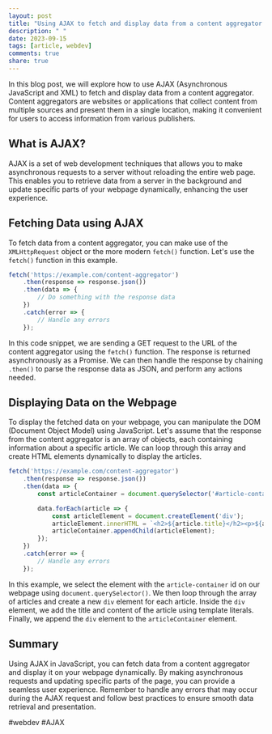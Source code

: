 ```yaml
---
layout: post
title: "Using AJAX to fetch and display data from a content aggregator in JavaScript"
description: " "
date: 2023-09-15
tags: [article, webdev]
comments: true
share: true
---
```


In this blog post, we will explore how to use AJAX (Asynchronous JavaScript and XML) to fetch and display data from a content aggregator. Content aggregators are websites or applications that collect content from multiple sources and present them in a single location, making it convenient for users to access information from various publishers.

## What is AJAX?

AJAX is a set of web development techniques that allows you to make asynchronous requests to a server without reloading the entire web page. This enables you to retrieve data from a server in the background and update specific parts of your webpage dynamically, enhancing the user experience.

## Fetching Data using AJAX

To fetch data from a content aggregator, you can make use of the `XMLHttpRequest` object or the more modern `fetch()` function. Let's use the `fetch()` function in this example. 

```javascript
fetch('https://example.com/content-aggregator')
    .then(response => response.json())
    .then(data => {
        // Do something with the response data
    })
    .catch(error => {
        // Handle any errors
    });
```

In this code snippet, we are sending a GET request to the URL of the content aggregator using the `fetch()` function. The response is returned asynchronously as a Promise. We can then handle the response by chaining `.then()` to parse the response data as JSON, and perform any actions needed.

## Displaying Data on the Webpage

To display the fetched data on your webpage, you can manipulate the DOM (Document Object Model) using JavaScript. Let's assume that the response from the content aggregator is an array of objects, each containing information about a specific article. We can loop through this array and create HTML elements dynamically to display the articles.

```javascript
fetch('https://example.com/content-aggregator')
    .then(response => response.json())
    .then(data => {
        const articleContainer = document.querySelector('#article-container');

        data.forEach(article => {
            const articleElement = document.createElement('div');
            articleElement.innerHTML = `<h2>${article.title}</h2><p>${article.content}</p>`;
            articleContainer.appendChild(articleElement);
        });
    })
    .catch(error => {
        // Handle any errors
    });
```

In this example, we select the element with the `article-container` id on our webpage using `document.querySelector()`. We then loop through the array of articles and create a new `div` element for each article. Inside the `div` element, we add the title and content of the article using template literals. Finally, we append the `div` element to the `articleContainer` element.

## Summary

Using AJAX in JavaScript, you can fetch data from a content aggregator and display it on your webpage dynamically. By making asynchronous requests and updating specific parts of the page, you can provide a seamless user experience. Remember to handle any errors that may occur during the AJAX request and follow best practices to ensure smooth data retrieval and presentation.

#webdev #AJAX